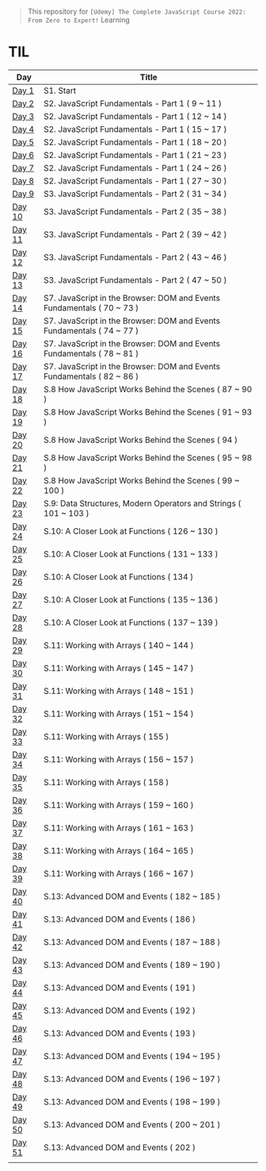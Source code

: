 > This repository for `[Udemy] The Complete JavaScript Course 2022: From Zero to Expert!` Learning

# TIL

| Day                               | Title                                                                  |
| --------------------------------- | ---------------------------------------------------------------------- |
| [Day 1](./markdown/cjs220830.md)  | S1. Start                                                              |
| [Day 2](./markdown/cjs220831.md)  | S2. JavaScript Fundamentals - Part 1 ( 9 ~ 11 )                        |
| [Day 3](./markdown/cjs220901.md)  | S2. JavaScript Fundamentals - Part 1 ( 12 ~ 14 )                       |
| [Day 4](./markdown/cjs220902.md)  | S2. JavaScript Fundamentals - Part 1 ( 15 ~ 17 )                       |
| [Day 5](./markdown/cjs220903.md)  | S2. JavaScript Fundamentals - Part 1 ( 18 ~ 20 )                       |
| [Day 6](./markdown/cjs220904.md)  | S2. JavaScript Fundamentals - Part 1 ( 21 ~ 23 )                       |
| [Day 7](./markdown/cjs220905.md)  | S2. JavaScript Fundamentals - Part 1 ( 24 ~ 26 )                       |
| [Day 8](./markdown/cjs220906.md)  | S2. JavaScript Fundamentals - Part 1 ( 27 ~ 30 )                       |
| [Day 9](./markdown/cjs220907.md)  | S3. JavaScript Fundamentals - Part 2 ( 31 ~ 34 )                       |
| [Day 10](./markdown/cjs220908.md) | S3. JavaScript Fundamentals - Part 2 ( 35 ~ 38 )                       |
| [Day 11](./markdown/cjs220909.md) | S3. JavaScript Fundamentals - Part 2 ( 39 ~ 42 )                       |
| [Day 12](./markdown/cjs220910.md) | S3. JavaScript Fundamentals - Part 2 ( 43 ~ 46 )                       |
| [Day 13](./markdown/cjs220911.md) | S3. JavaScript Fundamentals - Part 2 ( 47 ~ 50 )                       |
| [Day 14](./markdown/cjs220912.md) | S7. JavaScript in the Browser: DOM and Events Fundamentals ( 70 ~ 73 ) |
| [Day 15](./markdown/cjs220913.md) | S7. JavaScript in the Browser: DOM and Events Fundamentals ( 74 ~ 77 ) |
| [Day 16](./markdown/cjs220914.md) | S7. JavaScript in the Browser: DOM and Events Fundamentals ( 78 ~ 81 ) |
| [Day 17](./markdown/cjs220915.md) | S7. JavaScript in the Browser: DOM and Events Fundamentals ( 82 ~ 86 ) |
| [Day 18](./markdown/cjs220916.md) | S.8 How JavaScript Works Behind the Scenes ( 87 ~ 90 )                 |
| [Day 19](./markdown/cjs220917.md) | S.8 How JavaScript Works Behind the Scenes ( 91 ~ 93 )                 |
| [Day 20](./markdown/cjs220918.md) | S.8 How JavaScript Works Behind the Scenes ( 94 )                      |
| [Day 21](./markdown/cjs220919.md) | S.8 How JavaScript Works Behind the Scenes ( 95 ~ 98 )                 |
| [Day 22](./markdown/cjs220920.md) | S.8 How JavaScript Works Behind the Scenes ( 99 ~ 100 )                |
| [Day 23](./markdown/cjs220921.md) | S.9: Data Structures, Modern Operators and Strings ( 101 ~ 103 )       |
| [Day 24](./markdown/cjs220922.md) | S.10: A Closer Look at Functions ( 126 ~ 130 )                         |
| [Day 25](./markdown/cjs220923.md) | S.10: A Closer Look at Functions ( 131 ~ 133 )                         |
| [Day 26](./markdown/cjs220924.md) | S.10: A Closer Look at Functions ( 134 )                               |
| [Day 27](./markdown/cjs220925.md) | S.10: A Closer Look at Functions ( 135 ~ 136 )                         |
| [Day 28](./markdown/cjs220926.md) | S.10: A Closer Look at Functions ( 137 ~ 139 )                         |
| [Day 29](./markdown/cjs220927.md) | S.11: Working with Arrays ( 140 ~ 144 )                                |
| [Day 30](./markdown/cjs220928.md) | S.11: Working with Arrays ( 145 ~ 147 )                                |
| [Day 31](./markdown/cjs220929.md) | S.11: Working with Arrays ( 148 ~ 151 )                                |
| [Day 32](./markdown/cjs220930.md) | S.11: Working with Arrays ( 151 ~ 154 )                                |
| [Day 33](./markdown/cjs221001.md) | S.11: Working with Arrays ( 155 )                                      |
| [Day 34](./markdown/cjs221002.md) | S.11: Working with Arrays ( 156 ~ 157 )                                |
| [Day 35](./markdown/cjs221003.md) | S.11: Working with Arrays ( 158 )                                      |
| [Day 36](./markdown/cjs221004.md) | S.11: Working with Arrays ( 159 ~ 160 )                                |
| [Day 37](./markdown/cjs221005.md) | S.11: Working with Arrays ( 161 ~ 163 )                                |
| [Day 38](./markdown/cjs221006.md) | S.11: Working with Arrays ( 164 ~ 165 )                                |
| [Day 39](./markdown/cjs221007.md) | S.11: Working with Arrays ( 166 ~ 167 )                                |
| [Day 40](./markdown/cjs221008.md) | S.13: Advanced DOM and Events ( 182 ~ 185 )                            |
| [Day 41](./markdown/cjs221009.md) | S.13: Advanced DOM and Events ( 186 )                                  |
| [Day 42](./markdown/cjs221010.md) | S.13: Advanced DOM and Events ( 187 ~ 188 )                            |
| [Day 43](./markdown/cjs221011.md) | S.13: Advanced DOM and Events ( 189 ~ 190 )                            |
| [Day 44](./markdown/cjs221012.md) | S.13: Advanced DOM and Events ( 191 )                                  |
| [Day 45](./markdown/cjs221013.md) | S.13: Advanced DOM and Events ( 192 )                                  |
| [Day 46](./markdown/cjs221014.md) | S.13: Advanced DOM and Events ( 193 )                                  |
| [Day 47](./markdown/cjs221015.md) | S.13: Advanced DOM and Events ( 194 ~ 195 )                            |
| [Day 48](./markdown/cjs221016.md) | S.13: Advanced DOM and Events ( 196 ~ 197 )                            |
| [Day 49](./markdown/cjs221017.md) | S.13: Advanced DOM and Events ( 198 ~ 199 )                            |
| [Day 50](./markdown/cjs221018.md) | S.13: Advanced DOM and Events ( 200 ~ 201 )                            |
| [Day 51](./markdown/cjs221019.md) | S.13: Advanced DOM and Events ( 202 )                                  |
|                                   |                                                                        |

